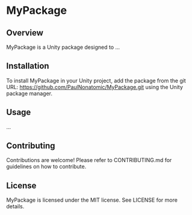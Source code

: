 # MyPackage #

## Overview ##
MyPackage is a Unity package designed to ...

## Installation ##
To install MyPackage in your Unity project, add the package from the git URL: https://github.com/PaulNonatomic/MyPackage.git using the Unity package manager.

## Usage ##
...

## Contributing ##
Contributions are welcome! Please refer to CONTRIBUTING.md for guidelines on how to contribute.

## License ##
MyPackage is licensed under the MIT license. See LICENSE for more details.
